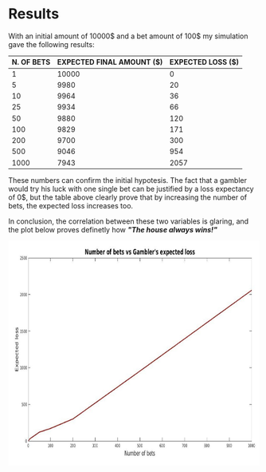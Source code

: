 # Results
With an initial amount of 10000$ and a bet amount of 100$ my simulation gave the following results:

|N. OF BETS| EXPECTED FINAL AMOUNT ($)| EXPECTED LOSS ($)|
|---|---|---|
|1|10000|0|
|5|9980|20|
|10|9964|36|
|25|9934|66|
|50|9880|120|
|100|9829|171|
|200|9700|300|
|500|9046|954|
|1000|7943|2057|

These numbers can confirm the initial hypotesis. The fact that a gambler would try his luck with one single bet can be justified by a loss expectancy of 0$, but the table above clearly prove that by increasing the number of bets, the expected loss increases too. 

In conclusion, the correlation between these two variables is glaring, and the plot below proves definetly how ***"The house always wins!"***

<p align="center"><img src="plots/nbet_vs_loss.jpg" width="800" height="450" > </p>
